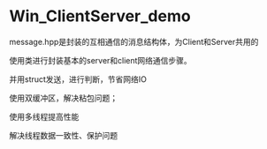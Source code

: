 # Win_ClientServer_demo
message.hpp是封装的互相通信的消息结构体，为Client和Server共用的

使用类进行封装基本的server和client网络通信步骤。

并用struct发送，进行判断，节省网络IO

使用双缓冲区，解决粘包问题；

使用多线程提高性能

解决线程数据一致性、保护问题
